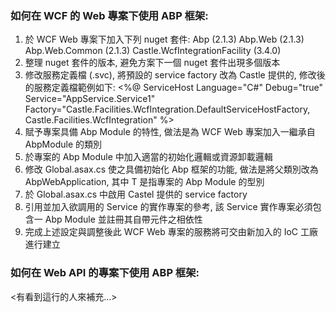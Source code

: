 ### 如何在 WCF 的 Web 專案下使用 ABP 框架:

1. 於 WCF Web 專案下加入下列 nuget 套件: 
	Abp (2.1.3)
	Abp.Web (2.1.3)
	Abp.Web.Common (2.1.3) 
	Castle.WcfIntegrationFacility (3.4.0)
2. 整理 nuget 套件的版本, 避免方案下一個 nuget 套件出現多個版本
3. 修改服務定義檔 (.svc), 將預設的 service factory 改為 Castle 提供的, 修改後的服務定義檔範例如下:
	<%@ ServiceHost 
	Language="C#" 
	Debug="true" 
	Service="AppService.Service1"
	Factory="Castle.Facilities.WcfIntegration.DefaultServiceHostFactory, Castle.Facilities.WcfIntegration"
	%>
4. 賦予專案具備 Abp Module 的特性, 做法是為 WCF Web 專案加入一繼承自 AbpModule 的類別
5. 於專案的 Abp Module 中加入適當的初始化邏輯或資源卸載邏輯
6. 修改 Global.asax.cs 使之具備初始化 Abp 框架的功能, 做法是將父類別改為 AbpWebApplication<T>, 其中 T 是指專案的 Abp Module 的型別
7. 於 Global.asax.cs 中啟用 Castel 提供的 service factory
8. 引用並加入欲調用的 Service 的實作專案的參考, 該 Service 實作專案必須包含一 Abp Module 並註冊其自帶元件之相依性
9. 完成上述設定與調整後此 WCF Web 專案的服務將可交由新加入的 IoC 工廠進行建立

### 如何在 Web API 的專案下使用 ABP 框架:
<有看到這行的人來補充...>
